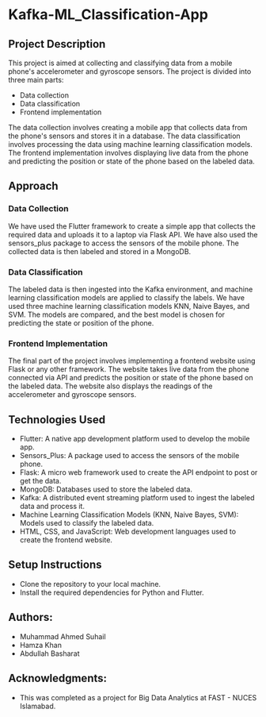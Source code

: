 # Kafka-ML_Classification-App

## Project Description

This project is aimed at collecting and classifying data from a mobile phone's accelerometer and gyroscope sensors. The project is divided into three main parts:
- Data collection
- Data classification
- Frontend implementation

The data collection involves creating a mobile app that collects data from the phone's sensors and stores it in a database. The data classification involves processing the data using machine learning classification models. The frontend implementation involves displaying live data from the phone and predicting the position or state of the phone based on the labeled data.

## Approach
### Data Collection
We have used the Flutter framework to create a simple app that collects the required data and uploads it to a laptop via Flask API. We have also used the sensors_plus package to access the sensors of the mobile phone. The collected data is then labeled and stored in a MongoDB.

### Data Classification
The labeled data is then ingested into the Kafka environment, and machine learning classification models are applied to classify the labels. We have used three machine learning classification models KNN, Naive Bayes, and SVM. The models are compared, and the best model is chosen for predicting the state or position of the phone.

### Frontend Implementation
The final part of the project involves implementing a frontend website using Flask or any other framework. The website takes live data from the phone connected via API and predicts the position or state of the phone based on the labeled data. The website also displays the readings of the accelerometer and gyroscope sensors.

## Technologies Used
- Flutter: A native app development platform used to develop the mobile app.
- Sensors_Plus: A package used to access the sensors of the mobile phone.
- Flask: A micro web framework used to create the API endpoint to post or get the data.
- MongoDB: Databases used to store the labeled data.
- Kafka: A distributed event streaming platform used to ingest the labeled data and process it.
- Machine Learning Classification Models (KNN, Naive Bayes, SVM): Models used to classify the labeled data.
- HTML, CSS, and JavaScript: Web development languages used to create the frontend website.

## Setup Instructions
- Clone the repository to your local machine.
- Install the required dependencies for Python and Flutter.

## Authors:
- Muhammad Ahmed Suhail
- Hamza Khan
- Abdullah Basharat

## Acknowledgments:
- This was completed as a project for Big Data Analytics at FAST - NUCES Islamabad.















